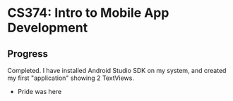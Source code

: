 # CS374: Intro to Mobile App Development

## Progress

Completed. I have installed Android Studio SDK on my system, and created my first "application" showing 2 TextViews.
- Pride was here

